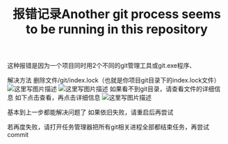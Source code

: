 ﻿---
layout: page
title: 报错记录Another git process seems to be running in this repository
---

这种报错是因为一个项目同时用2个不同的git管理工具或git.exe程序、

解决方法
删除文件/git/index.lock（也就是你项目git目录下的index.lock文件）
![这里写图片描述](http://img.blog.csdn.net/20171126124845662?watermark/2/text/aHR0cDovL2Jsb2cuY3Nkbi5uZXQvcXFfMzQyNDQzMTc=/font/5a6L5L2T/fontsize/400/fill/I0JBQkFCMA==/dissolve/70/gravity/SouthEast)
![这里写图片描述](http://img.blog.csdn.net/20171126124856494?watermark/2/text/aHR0cDovL2Jsb2cuY3Nkbi5uZXQvcXFfMzQyNDQzMTc=/font/5a6L5L2T/fontsize/400/fill/I0JBQkFCMA==/dissolve/70/gravity/SouthEast)
如果看不到git目录，请查看文件的详细信息
如下点击查看，再点击详细信息
![这里写图片描述](http://img.blog.csdn.net/20171126004740996?watermark/2/text/aHR0cDovL2Jsb2cuY3Nkbi5uZXQvcXFfMzQyNDQzMTc=/font/5a6L5L2T/fontsize/400/fill/I0JBQkFCMA==/dissolve/70/gravity/SouthEast)

基本到上一步都能解决问题了
如果依旧失败，请重启后再尝试

若再度失败，请打开任务管理器把所有git相关进程全部都结束任务，再尝试commit